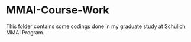 # MMAI-Course-Work

This folder contains some codings done in my graduate study at Schulich MMAI Program.

